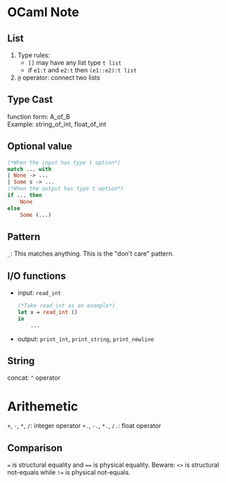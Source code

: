 # OCaml Note

## List
1. Type rules:
    * `[]` may have any list type `t list`
    * if `e1:t` and `e2:t` then `(e1::e2):t list`
2. `@` operator: connect two lists

## Type Cast
function form: A_of_B </br>
Example: string_of_int, float_of_int

## Optional value
```ml
(*When the input has type t option*)
match ... with
| None -> ...
| Some s -> ...
(*When the output has type t option*)
if ... then
    None
else
    Some (...)
```

## Pattern
`_`: This matches anything. This is the "don't care" pattern.

## I/O functions
* input: `read_int`
    ```ml
    (*Take read_int as an example*)
    let x = read_int ()
    in
        ...
    ```
* output: `print_int`, `print_string`, `print_newline`

## String
concat: `^` operator

# Arithemetic
`+`, `-`, `*`, `/`: integer operator
`+.`, `-.`, `*.`, `/.`: float operator

## Comparison
`=` is structural equality and `==` is physical equality. Beware: `<>` is structural not-equals while `!=` is physical not-equals.